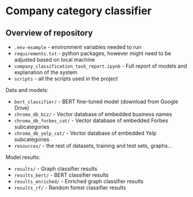 # Company category classifier

## Overview of repository

- `.env-example` - environment variables needed to run
- `requirements.txt` - python packages, however might need to be adjusted based on local machine
- `company_classification_task_report.ipynb` - Full report of models and explanation of the system
- `scripts` - all the scripts used in the project

Data and models:
- `bert_classifier/` - BERT fine-tuned model (download from Google Drive)
- `chroma_db_biz/` - Vector database of embedded business names
- `chroma_db_forbes_cat/` - Vector database of embedded Forbes subcategories
- `chroma_db_yelp_cat/` - Vector database of embedded Yelp subcategories
- `resources/` - the rest of datasets, training and test sets, graphs...

Model results:
- `results/` - Graph classifier results
- `results_bert/` - BERT classifier results
- `results_enriched/` - Enriched graph classifier results
- `results_rf/` - Random forest classifier results